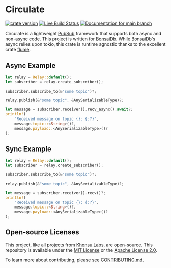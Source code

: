 # Circulate

[![crate version](https://img.shields.io/crates/v/circulate.svg)](https://crates.io/crates/circulate)
[![Live Build Status](https://img.shields.io/github/workflow/status/khonsulabs/circulate/Tests/main)](https://github.com/khonsulabs/circulate/actions?query=workflow:Tests)
[![Documentation for `main` branch](https://img.shields.io/badge/docs-main-informational)](https://khonsulabs.github.io/circulate/main/circulate/)

Circulate is a lightweight
[PubSub](https://en.wikipedia.org/wiki/Publish%E2%80%93subscribe_pattern)
framework that supports both async and non-async code. This project is written
for [BonsaiDb](https://github.com/khonsulabs/bonsaidb). While BonsaiDb's async
relies upon tokio, this crate is runtime agnostic thanks to the excellent crate
[flume](https://github.com/zesterer/flume).

## Async Example

```rust
let relay = Relay::default();
let subscriber = relay.create_subscriber();

subscriber.subscribe_to(&"some topic")?;

relay.publish(&"some topic", &AnySerializableType)?;

let message = subscriber.receiver().recv_async().await?;
println!(
    "Received message on topic {}: {:?}",
    message.topic::<String>()?, 
    message.payload::<AnySerializableType>()?
);
```

## Sync Example

```rust
let relay = Relay::default();
let subscriber = relay.create_subscriber();

subscriber.subscribe_to(&"some topic")?;

relay.publish(&"some topic", &AnySerializableType)?;

let message = subscriber.receiver().recv()?;
println!(
    "Received message on topic {}: {:?}",
    message.topic::<String>()?, 
    message.payload::<AnySerializableType>()?
);
```

## Open-source Licenses

This project, like all projects from [Khonsu Labs](https://khonsulabs.com/), are
open-source. This repository is available under the [MIT License](./LICENSE-MIT)
or the [Apache License 2.0](./LICENSE-APACHE).

To learn more about contributing, please see [CONTRIBUTING.md](./CONTRIBUTING.md).
